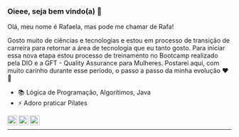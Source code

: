 ### Oieee, seja bem vindo(a) 👋

Olá, meu nome é Rafaela, mas pode me chamar de Rafa!

Gosto muito de ciências e tecnologias e estou em processo de transição de carreira para retornar a área de tecnologia que eu tanto gosto.
Para iniciar essa nova etapa estou processo de treinamento no Bootcamp realizado pela DIO e a GFT - Quality Assurance para Mulheres.
Postarei aqui, com muito carinho durante esse período, o passo a passo da minha evolução ❤️🚀

- 📚 Lógica de Programação, Algorítimos, Java
- ⚡ Adoro praticar Pilates

<a target="_blank" href="https://www.linkedin.com/in/rafasoaresdesa/">
  <img align="left" alt="LinkdeIN" width="22px" src="https://cdn.jsdelivr.net/npm/simple-icons@v3/icons/linkedin.svg" />
</a>
<a target="_blank" href="mailto:rafa.soaresdesa@gmail.com">
  <img align="left" alt="Gmail" width="22px" src="https://cdn.jsdelivr.net/npm/simple-icons@v3/icons/gmail.svg" />
</a>
<a target="_blank" href="https://api.whatsapp.com/send?phone=5519989495610">
  <img align="left" alt="Whatsapp" width="22px" src="https://cdn.jsdelivr.net/npm/simple-icons@v3/icons/whatsapp.svg" />
</a>
</br>

---
